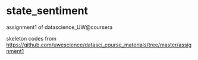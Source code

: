 state_sentiment
===============

assignment1 of datascience_UW@coursera


skeleton codes from https://github.com/uwescience/datasci_course_materials/tree/master/assignment1

